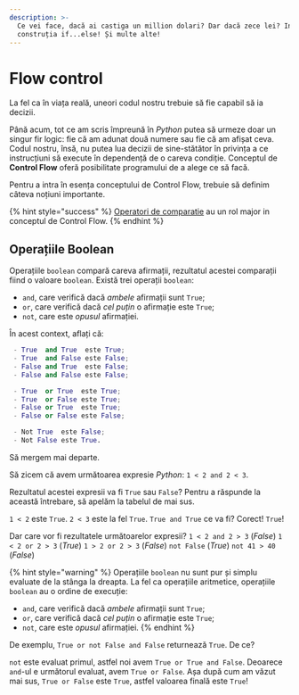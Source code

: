 ```yaml
---
description: >-
  Ce vei face, dacă ai castiga un million dolari? Dar dacă zece lei? Introducem
  construția if...else! Și multe alte!
---
```


# Flow control

La fel ca în viața reală, uneori codul nostru trebuie să fie capabil să ia decizii.

Până acum, tot ce am scris împreună în _Python_ putea să urmeze doar un singur fir logic: fie că am adunat două numere sau fie că am afișat ceva. Codul nostru, însă, nu putea lua decizii de sine-stătător în privința a ce instrucțiuni să execute în dependență de o careva condiție. Conceptul de **Control Flow** oferă posibilitate programului de a alege ce să facă.

Pentru a intra în esența conceptului de Control Flow, trebuie să definim câteva noțiuni importante.

{% hint style="success" %}
[Operatori de comparatie](operatori.md#comparatoarele) au un rol major in conceptul de Control Flow.
{% endhint %}

## **Operațiile Boolean**

Operațiile `boolean` compară careva afirmații, rezultatul acestei comparații fiind o valoare `boolean`. Există trei operații `boolean`:

* `and`, care verifică dacă _ambele_ afirmații sunt `True`;
* `or`, care verifică dacă _cel puțin_ o afirmație este `True`;
* `not`, care este _opusul_ afirmației.

În acest context, aflați că:

```python
 - True  and True  este True;
 - True  and False este False;
 - False and True  este False;
 - False and False este False;

 - True  or True  este True;
 - True  or False este True;
 - False or True  este True;
 - False or False este False;

 - Not True  este False;
 - Not False este True.
```

Să mergem mai departe.

Să zicem că avem următoarea expresie _Python_: `1 < 2 and 2 < 3`.

Rezultatul acestei expresii va fi `True` sau `False`? Pentru a răspunde la această întrebare, să apelăm la tabelul de mai sus.

`1 < 2` este `True`. `2 < 3` este la fel `True`. `True and True` ce va fi? Corect! `True`!

Dar care vor fi rezultatele următoarelor expresii? `1 < 2 and 2 > 3` \(_False_\) `1 < 2 or 2 > 3` \(_True_\) `1 > 2 or 2 > 3` \(_False_\) `not False` \(_True_\) `not 41 > 40` \(_False_\)

{% hint style="warning" %}
Operațiile `boolean` nu sunt pur și simplu evaluate de la stânga la dreapta. La fel ca operațiile aritmetice, operațiile `boolean` au o ordine de execuție:

* `and`, care verifică dacă _ambele_ afirmații sunt `True`;
* `or`, care verifică dacă _cel puțin_ o afirmație este `True`;
* `not`, care este _opusul_ afirmației.
{% endhint %}

De exemplu, `True or not False and False` returnează `True`. De ce?

`not` este evaluat primul, astfel noi avem `True or True and False`. Deoarece `and`-ul e următorul evaluat, avem `True or False`. Așa după cum am văzut mai sus, `True or False` este `True`, astfel valoarea finală este `True`!

